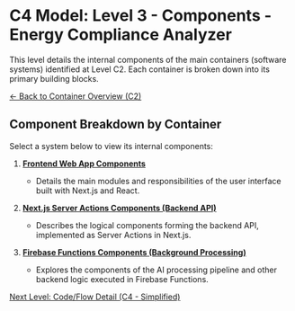 # C4 Model: Level 3 - Components - Energy Compliance Analyzer

This level details the internal components of the main containers (software systems) identified at Level C2. Each container is broken down into its primary building blocks.

[<- Back to Container Overview (C2)](../c2-containers/index.md)

## Component Breakdown by Container

Select a system below to view its internal components:

1.  **[Frontend Web App Components](./01-frontend-app-components.md)**

    - Details the main modules and responsibilities of the user interface built with Next.js and React.

2.  **[Next.js Server Actions Components (Backend API)](./02-server-actions-components.md)**

    - Describes the logical components forming the backend API, implemented as Server Actions in Next.js.

3.  **[Firebase Functions Components (Background Processing)](./03-firebase-functions-components.md)**
    - Explores the components of the AI processing pipeline and other backend logic executed in Firebase Functions.

[Next Level: Code/Flow Detail (C4 - Simplified)](../c4-code/index.md)
